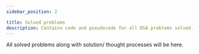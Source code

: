 ```yaml
---
sidebar_position: 2

title: Solved problems
description: Contains code and pseudocode for all DSA problems solved.
---
```


All solved problems along with solution/ thought processes will be here.
